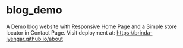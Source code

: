 # blog_demo
A Demo blog website with Responsive Home Page and a Simple store locator in Contact Page. 
Visit deployment at: 
https://brinda-iyengar.github.io/about
